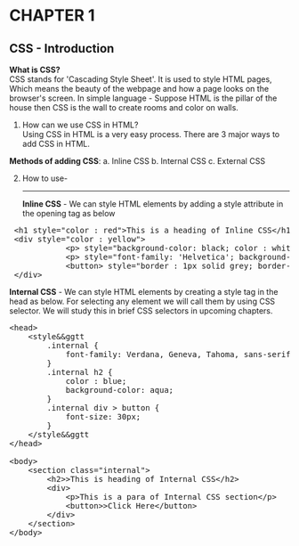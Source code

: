 # CHAPTER 1
## CSS - Introduction
<p>
<b>What is CSS?</b><br>
CSS stands for 'Cascading Style Sheet'.
It is used to style HTML pages, Which means the beauty of the webpage and how a page looks on the browser's screen.
In simple language -
Suppose HTML is the pillar of the house then CSS is the wall to create rooms and color on walls.
</p>

1. How can we use CSS in HTML?<br>
Using CSS in HTML is a very easy process.
There are 3 major ways to add CSS in HTML. 

<b>Methods of adding CSS</b>:
 a. Inline CSS
 b. Internal CSS
 c. External CSS

2. How to use-<hr>
<b>Inline CSS</b> - We can style HTML elements by adding a style attribute in the opening tag as below
<pre>
 &lth1 style="color : red"&gtThis is a heading of Inline CSS&lt/h1&gt
 &ltdiv style="color : yellow"&gt
            &ltp&gt style="background-color: black; color : white"&gtThis is a para&lt/p&gt
            &ltp&gt style="font-family: 'Helvetica'; background-color: blue;"&gtThis is a another para&lt/p&gt
            &ltbutton&gt style="border : 1px solid grey; border-radius: 5px;"&gtClick Me&lt/button&gt
 &lt/div&gt
</pre>
  <b>Internal CSS</b> - We can style HTML elements by creating a style tag in the head as below. For selecting any element we will call them by 
   using CSS selector. We will study this in brief CSS selectors in upcoming chapters.
<pre>
&lthead&gt
    &ltstyle&&ggtt
        .internal {
            font-family: Verdana, Geneva, Tahoma, sans-serif;
        }
        .internal h2 {
            color : blue;
            background-color: aqua;
        }
        .internal div > button {
            font-size: 30px;
        }
    &lt/style&&ggtt
&lt/head&gt

&ltbody&gt
    &ltsection class="internal"&gt
        &lth2&gt>This is heading of Internal CSS&lt/h2&gt
        &ltdiv&gt
            &ltp&gtThis is a para of Internal CSS section&lt/p&gt
            &ltbutton&gt>Click Here&lt/button&gt
        &lt/div&gt
    &lt/section&gt
&lt/body&gt
</pre>
